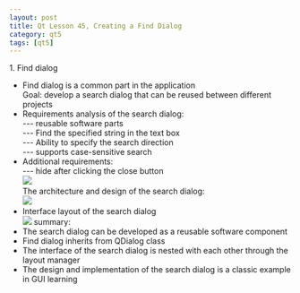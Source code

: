 ```yaml
---
layout: post
title: Qt Lesson 45, Creating a Find Dialog
category: qt5
tags: [qt5]
---
```

1\. Find dialog
* Find dialog is a common part in the application  
Goal: develop a search dialog that can be reused between different projects
* Requirements analysis of the search dialog:  
--- reusable software parts  
--- Find the specified string in the text box  
--- Ability to specify the search direction  
--- supports case-sensitive search
* Additional requirements:  
--- hide after clicking the close button  
![ ](/md_blog/public/assets/2021-07-25/ad6b6061219779300a8d542feedbd2fc.png)  
The architecture and design of the search dialog:  
![ ](/md_blog/public/assets/2021-07-25/5ab6b82f49e7d0cf662c8314eec0aa6a.png)
* Interface layout of the search dialog  
![ ](/md_blog/public/assets/2021-07-25/0dd4cd6b44b4a620dd515310fe614c68.png)
summary:
* The search dialog can be developed as a reusable software component
* Find dialog inherits from QDialog class
* The interface of the search dialog is nested with each other through the layout manager
* The design and implementation of the search dialog is a classic example in GUI learning
